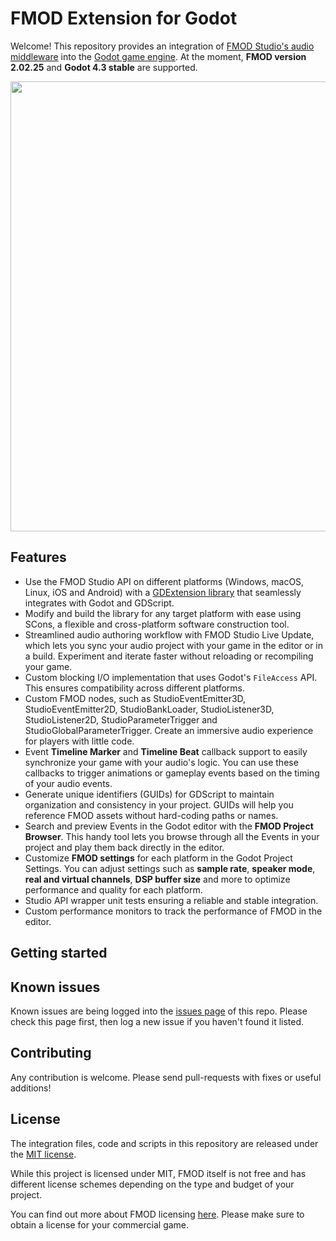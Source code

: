 # FMOD Extension for Godot

Welcome! This repository provides an integration of [FMOD Studio's audio middleware](https://www.fmod.com/) into the [Godot game engine](https://godotengine.org). At the moment, **FMOD version 2.02.25** and **Godot 4.3 stable** are supported.

<img src="https://alessandrofama.com/wp-content/uploads/sites/3/fmod-for-godot-1920.png" width="720">


## Features

* Use the FMOD Studio API on different platforms (Windows, macOS, Linux, iOS and Android) with a [GDExtension library](https://docs.godotengine.org/en/latest/tutorials/scripting/gdextension/what_is_gdextension.html) that seamlessly integrates with Godot and GDScript.
* Modify and build the library for any target platform with ease using SCons, a flexible and cross-platform software construction tool.
* Streamlined audio authoring workflow with FMOD Studio Live Update, which lets you sync your audio project with your game in the editor or in a build. Experiment and iterate faster without reloading or recompiling your game.
* Custom blocking I/O implementation that uses Godot's `FileAccess` API. This ensures compatibility across different platforms.
* Custom FMOD nodes, such as StudioEventEmitter3D, StudioEventEmitter2D, StudioBankLoader, StudioListener3D, StudioListener2D, StudioParameterTrigger and StudioGlobalParameterTrigger. Create an immersive audio experience for players with little code.
* Event **Timeline Marker** and **Timeline Beat** callback support to easily synchronize your game with your audio's logic. You can use these callbacks to trigger animations or gameplay events based on the timing of your audio events.
* Generate unique identifiers (GUIDs) for GDScript to maintain organization and consistency in your project. GUIDs will help you reference FMOD assets without hard-coding paths or names. 
* Search and preview Events in the Godot editor with the **FMOD Project Browser**. This handy tool lets you browse through all the Events in your project and play them back directly in the editor.
* Customize **FMOD settings** for each platform in the Godot Project Settings. You can adjust settings such as **sample rate**, **speaker mode**, **real and virtual channels**, **DSP buffer size** and more to optimize performance and quality for each platform.
* Studio API wrapper unit tests ensuring a reliable and stable integration.
* Custom performance monitors to track the performance of FMOD in the editor.


## Getting started

<!-- TODO -->


## Known issues

Known issues are being logged into the [issues page](https://github.com/timoschwarzer/godot-fmod/issues) of this repo. Please check this page first, then log a new issue if you haven't found it listed.


## Contributing

Any contribution is welcome. Please send pull-requests with fixes or useful additions!


## License

The integration files, code and scripts in this repository are released under the [MIT license](./LICENSE).

While this project is licensed under MIT, FMOD itself is not free and has different license schemes depending on the type and budget of your project.

You can find out more about FMOD licensing [here](https://www.fmod.com/licensing). Please make sure to obtain a license for your commercial game.
